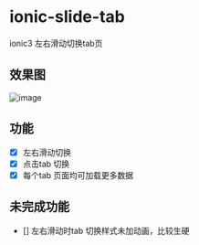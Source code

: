 # ionic-slide-tab
 ionic3 左右滑动切换tab页

## 效果图
![image](https://github.com/HZYou/ionic-slide-tab/blob/master/gif/xg.gif)

## 功能
- [x] 左右滑动切换
- [x] 点击tab 切换
- [x] 每个tab 页面均可加载更多数据

## 未完成功能
- [] 左右滑动时tab 切换样式未加动画，比较生硬
